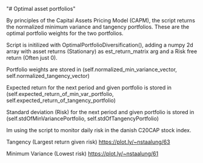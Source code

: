 "# Optimal asset portfolios" 

By principles of the Capital Assets Pricing Model (CAPM), the script returns the normalized minimum variance and tangency portfolios. These are the optimal portfolio weights for the two portfolios.

Script is initilized with OptimalPortfolioDiversification(), adding a numpy 2d array with asset returns (Stationary) as est_return_matrix arg and a Risk free return (Often just 0).

Portfolio weights are stored in (self.normalized_min_variance_vector, self.normalized_tangency_vector)

Expected return for the next period and given portfolio is stored in (self.expected_return_of_min_var_portfolio, self.expected_return_of_tangency_portfolio)

Standard deviation (Risk) for the next period and given portfolio is stored in (self.stdOfMinVariancePortfolio, self.stdOfTangencyPortfolio)


Im using the script to monitor daily risk in the danish C20CAP stock index.



Tangency (Largest return given risk)
https://plot.ly/~nstaalung/63

Minimum Variance (Lowest risk)
https://plot.ly/~nstaalung/61